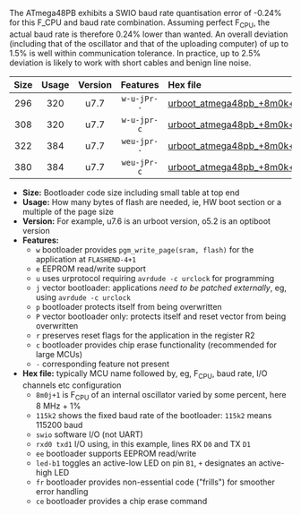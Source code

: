 The ATmega48PB exhibits a SWIO baud rate quantisation error of -0.24% for this F_CPU and baud rate combination. Assuming perfect F<sub>CPU</sub>, the actual baud rate is therefore 0.24% lower than wanted. An overall deviation (including that of the oscillator and that of the uploading computer) of up to 1.5% is well within communication tolerance. In practice, up to 2.5% deviation is likely to work with short cables and benign line noise.

|Size|Usage|Version|Features|Hex file|
|:-:|:-:|:-:|:-:|:--|
|296|320|u7.7|`w-u-jPr--`|[urboot_atmega48pb_+8m0k+2_++57k6_swio_rxd0_txd1_led+b5_fr.hex](https://raw.githubusercontent.com/stefanrueger/urboot.hex/main/cores/minicore/atmega48pb/internal_oscillator/fcpu_+8m0k+2/br_++57k6/urboot_atmega48pb_+8m0k+2_++57k6_swio_rxd0_txd1_led+b5_fr.hex)|
|308|320|u7.7|`w-u-jpr-c`|[urboot_atmega48pb_+8m0k+2_++57k6_swio_rxd0_txd1_led+b5_fr_ce.hex](https://raw.githubusercontent.com/stefanrueger/urboot.hex/main/cores/minicore/atmega48pb/internal_oscillator/fcpu_+8m0k+2/br_++57k6/urboot_atmega48pb_+8m0k+2_++57k6_swio_rxd0_txd1_led+b5_fr_ce.hex)|
|322|384|u7.7|`weu-jpr--`|[urboot_atmega48pb_+8m0k+2_++57k6_swio_rxd0_txd1_ee_led+b5.hex](https://raw.githubusercontent.com/stefanrueger/urboot.hex/main/cores/minicore/atmega48pb/internal_oscillator/fcpu_+8m0k+2/br_++57k6/urboot_atmega48pb_+8m0k+2_++57k6_swio_rxd0_txd1_ee_led+b5.hex)|
|380|384|u7.7|`weu-jPr-c`|[urboot_atmega48pb_+8m0k+2_++57k6_swio_rxd0_txd1_ee_led+b5_fr_ce.hex](https://raw.githubusercontent.com/stefanrueger/urboot.hex/main/cores/minicore/atmega48pb/internal_oscillator/fcpu_+8m0k+2/br_++57k6/urboot_atmega48pb_+8m0k+2_++57k6_swio_rxd0_txd1_ee_led+b5_fr_ce.hex)|

- **Size:** Bootloader code size including small table at top end
- **Usage:** How many bytes of flash are needed, ie, HW boot section or a multiple of the page size
- **Version:** For example, u7.6 is an urboot version, o5.2 is an optiboot version
- **Features:**
  + `w` bootloader provides `pgm_write_page(sram, flash)` for the application at `FLASHEND-4+1`
  + `e` EEPROM read/write support
  + `u` uses urprotocol requiring `avrdude -c urclock` for programming
  + `j` vector bootloader: applications *need to be patched externally*, eg, using `avrdude -c urclock`
  + `p` bootloader protects itself from being overwritten
  + `P` vector bootloader only: protects itself and reset vector from being overwritten
  + `r` preserves reset flags for the application in the register R2
  + `c` bootloader provides chip erase functionality (recommended for large MCUs)
  + `-` corresponding feature not present
- **Hex file:** typically MCU name followed by, eg, F<sub>CPU</sub>, baud rate, I/O channels etc configuration
  + `8m0j+1` is F<sub>CPU</sub> of an internal oscillator varied by some percent, here 8 MHz + 1%
  + `115k2` shows the fixed baud rate of the bootloader: `115k2` means 115200 baud
  + `swio` software I/O (not UART)
  + `rxd0 txd1` I/O using, in this example, lines RX `D0` and TX `D1`
  + `ee` bootloader supports EEPROM read/write
  + `led-b1` toggles an active-low LED on pin `B1`, `+` designates an active-high LED
  + `fr` bootloader provides non-essential code ("frills") for smoother error handling
  + `ce` bootloader provides a chip erase command
